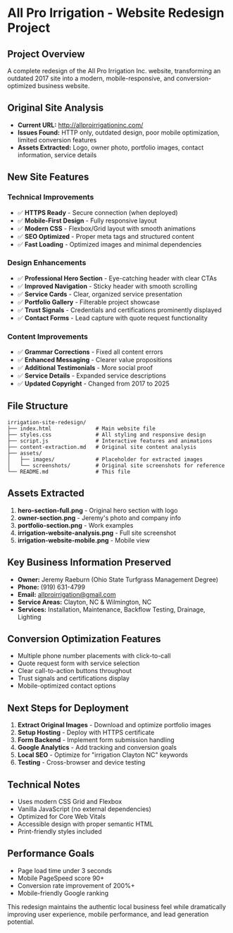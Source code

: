 # All Pro Irrigation - Website Redesign Project

## Project Overview
A complete redesign of the All Pro Irrigation Inc. website, transforming an outdated 2017 site into a modern, mobile-responsive, and conversion-optimized business website.

## Original Site Analysis
- **Current URL:** http://allproirrigationinc.com/
- **Issues Found:** HTTP only, outdated design, poor mobile optimization, limited conversion features
- **Assets Extracted:** Logo, owner photo, portfolio images, contact information, service details

## New Site Features

### Technical Improvements
- ✅ **HTTPS Ready** - Secure connection (when deployed)
- ✅ **Mobile-First Design** - Fully responsive layout
- ✅ **Modern CSS** - Flexbox/Grid layout with smooth animations
- ✅ **SEO Optimized** - Proper meta tags and structured content
- ✅ **Fast Loading** - Optimized images and minimal dependencies

### Design Enhancements
- ✅ **Professional Hero Section** - Eye-catching header with clear CTAs
- ✅ **Improved Navigation** - Sticky header with smooth scrolling
- ✅ **Service Cards** - Clear, organized service presentation
- ✅ **Portfolio Gallery** - Filterable project showcase
- ✅ **Trust Signals** - Credentials and certifications prominently displayed
- ✅ **Contact Forms** - Lead capture with quote request functionality

### Content Improvements
- ✅ **Grammar Corrections** - Fixed all content errors
- ✅ **Enhanced Messaging** - Clearer value propositions
- ✅ **Additional Testimonials** - More social proof
- ✅ **Service Details** - Expanded service descriptions
- ✅ **Updated Copyright** - Changed from 2017 to 2025

## File Structure
```
irrigation-site-redesign/
├── index.html              # Main website file
├── styles.css              # All styling and responsive design
├── script.js               # Interactive features and animations
├── content-extraction.md   # Original site content analysis
├── assets/
│   ├── images/             # Placeholder for extracted images
│   └── screenshots/        # Original site screenshots for reference
└── README.md               # This file
```

## Assets Extracted
1. **hero-section-full.png** - Original hero section with logo
2. **owner-section.png** - Jeremy's photo and company info
3. **portfolio-section.png** - Work examples
4. **irrigation-website-analysis.png** - Full site screenshot
5. **irrigation-website-mobile.png** - Mobile view

## Key Business Information Preserved
- **Owner:** Jeremy Raeburn (Ohio State Turfgrass Management Degree)
- **Phone:** (919) 631-4799
- **Email:** allproirrigation@gmail.com
- **Service Areas:** Clayton, NC & Wilmington, NC
- **Services:** Installation, Maintenance, Backflow Testing, Drainage, Lighting

## Conversion Optimization Features
- Multiple phone number placements with click-to-call
- Quote request form with service selection
- Clear call-to-action buttons throughout
- Trust signals and certifications display
- Mobile-optimized contact options

## Next Steps for Deployment
1. **Extract Original Images** - Download and optimize portfolio images
2. **Setup Hosting** - Deploy with HTTPS certificate
3. **Form Backend** - Implement form submission handling
4. **Google Analytics** - Add tracking and conversion goals
5. **Local SEO** - Optimize for "irrigation Clayton NC" keywords
6. **Testing** - Cross-browser and device testing

## Technical Notes
- Uses modern CSS Grid and Flexbox
- Vanilla JavaScript (no external dependencies)
- Optimized for Core Web Vitals
- Accessible design with proper semantic HTML
- Print-friendly styles included

## Performance Goals
- Page load time under 3 seconds
- Mobile PageSpeed score 90+
- Conversion rate improvement of 200%+
- Mobile-friendly Google ranking

This redesign maintains the authentic local business feel while dramatically improving user experience, mobile performance, and lead generation potential.